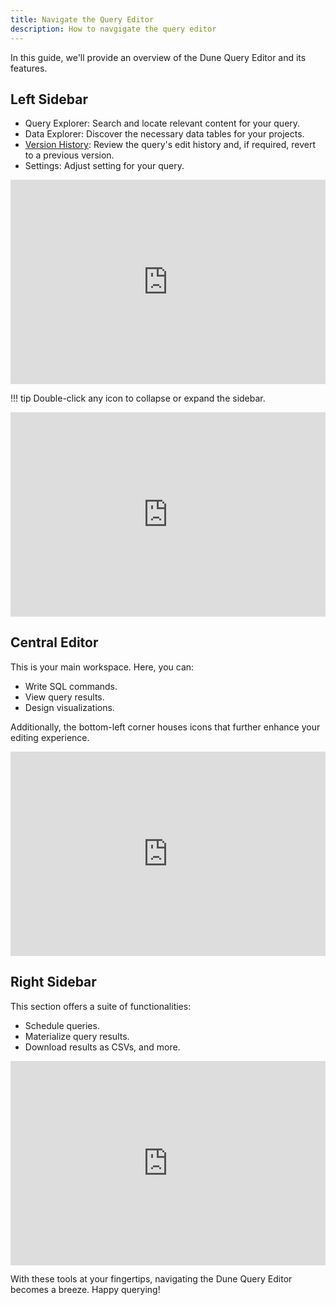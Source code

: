 ```yaml
---
title: Navigate the Query Editor
description: How to navgigate the query editor
---
```


In this guide, we'll provide an overview of the Dune Query Editor and its features.

## Left Sidebar

- Query Explorer: Search and locate relevant content for your query.
- Data Explorer: Discover the necessary data tables for your projects.
- [Version History](../../app/query-editor/version-history.md): Review the query's edit history and, if required, revert to a previous version.
- Settings: Adjust setting for your query.

<div style="position: relative; padding-bottom: calc(56.71874999999999% + 41px); height: 0; width: 100%"><iframe src="https://demo.arcade.software/4CDTAz0GqLpsCGT9iUJF?embed" frameborder="0" loading="lazy" webkitallowfullscreen mozallowfullscreen allowfullscreen style="position: absolute; top: 0; left: 0; width: 100%; height: 100%;color-scheme: light;" title="left buttons of query editor"></iframe></div>

!!! tip
    Double-click any icon to collapse or expand the sidebar.

<div style="position: relative; padding-bottom: calc(56.71874999999999% + 41px); height: 0; width: 100%"><iframe src="https://demo.arcade.software/2Xzz0Z2AQqg0Qmn1I6CE?embed" frameborder="0" loading="lazy" webkitallowfullscreen mozallowfullscreen allowfullscreen style="position: absolute; top: 0; left: 0; width: 100%; height: 100%;color-scheme: light;" title="hide side bar"></iframe></div>

## Central Editor
This is your main workspace. Here, you can:

- Write SQL commands.
- View query results.
- Design visualizations.

Additionally, the bottom-left corner houses icons that further enhance your editing experience.

<div style="position: relative; padding-bottom: calc(56.71874999999999% + 41px); height: 0; width: 100%"><iframe src="https://demo.arcade.software/GQQ9juRxPIpbR0AeSzvv?embed" frameborder="0" loading="lazy" webkitallowfullscreen mozallowfullscreen allowfullscreen style="position: absolute; top: 0; left: 0; width: 100%; height: 100%;color-scheme: light;" title="IDE buttons"></iframe></div>

## Right Sidebar
This section offers a suite of functionalities:

- Schedule queries.
- Materialize query results.
- Download results as CSVs, and more.

<div style="position: relative; padding-bottom: calc(56.71874999999999% + 41px); height: 0; width: 100%"><iframe src="https://demo.arcade.software/WzBTGRaZQIXLoXhseTJ4?embed" frameborder="0" loading="lazy" webkitallowfullscreen mozallowfullscreen allowfullscreen style="position: absolute; top: 0; left: 0; width: 100%; height: 100%;color-scheme: light;" title="query editor right hand side"></iframe></div>

With these tools at your fingertips, navigating the Dune Query Editor becomes a breeze. Happy querying!